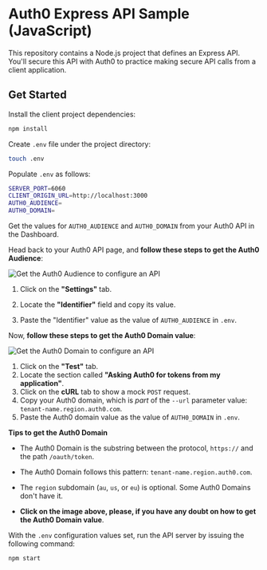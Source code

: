 # Auth0 Express API Sample (JavaScript)

This repository contains a Node.js project that defines an Express API. You'll secure this API with Auth0 to practice making secure API calls from a client application.

## Get Started

Install the client project dependencies:

```bash
npm install
```

Create `.env` file under the project directory:

```bash
touch .env
```

Populate `.env` as follows:

```bash
SERVER_PORT=6060
CLIENT_ORIGIN_URL=http://localhost:3000
AUTH0_AUDIENCE=
AUTH0_DOMAIN=
```

Get the values for `AUTH0_AUDIENCE` and `AUTH0_DOMAIN` from your Auth0 API in the Dashboard.

Head back to your Auth0 API page, and **follow these steps to get the Auth0 Audience**:

![Get the Auth0 Audience to configure an API](https://cdn.auth0.com/blog/complete-guide-to-user-authentication/get-the-auth0-audience.png)

1. Click on the **"Settings"** tab.

2. Locate the **"Identifier"** field and copy its value.

3. Paste the "Identifier" value as the value of `AUTH0_AUDIENCE` in `.env`.

Now, **follow these steps to get the Auth0 Domain value**:

![Get the Auth0 Domain to configure an API](https://cdn.auth0.com/blog/complete-guide-to-user-authentication/get-the-auth0-domain.png)

1. Click on the **"Test"** tab.
2. Locate the section called **"Asking Auth0 for tokens from my application"**.
3. Click on the **cURL** tab to show a mock `POST` request.
4. Copy your Auth0 domain, which is _part_ of the `--url` parameter value: `tenant-name.region.auth0.com`.
5. Paste the Auth0 domain value as the value of `AUTH0_DOMAIN` in `.env`.

**Tips to get the Auth0 Domain**

- The Auth0 Domain is the substring between the protocol, `https://` and the path `/oauth/token`.

- The Auth0 Domain follows this pattern: `tenant-name.region.auth0.com`.
 
- The `region` subdomain (`au`, `us`, or `eu`) is optional. Some Auth0 Domains don't have it.

- **Click on the image above, please, if you have any doubt on how to get the Auth0 Domain value**.

With the `.env` configuration values set, run the API server by issuing the following command:

```bash
npm start
```